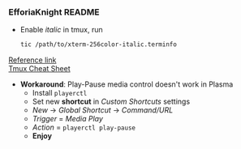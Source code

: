 ### EfforiaKnight README

* Enable *italic* in tmux, run
    ```bash
    tic /path/to/xterm-256color-italic.terminfo
    ```
[Reference link](https://bruinsslot.jp/post/how-to-enable-true-color-for-neovim-tmux-and-gnome-terminal/)  
[Tmux Cheat Sheet](https://tmuxcheatsheet.com/)

* **Workaround**: Play-Pause media control doesn't work in Plasma
    - Install `playerctl`
    - Set new **shortcut** in _Custom Shortcuts_ settings
    - _New_ -> _Global Shortcut_ -> _Command/URL_
    - _Trigger_ = _Media Play_
    - _Action_ = `playerctl play-pause`
    - **Enjoy**
